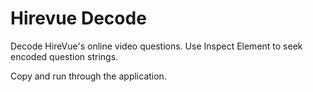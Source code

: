 # Hirevue Decode
Decode HireVue's online video questions.
Use Inspect Element to seek encoded question strings.

Copy and run through the application.


